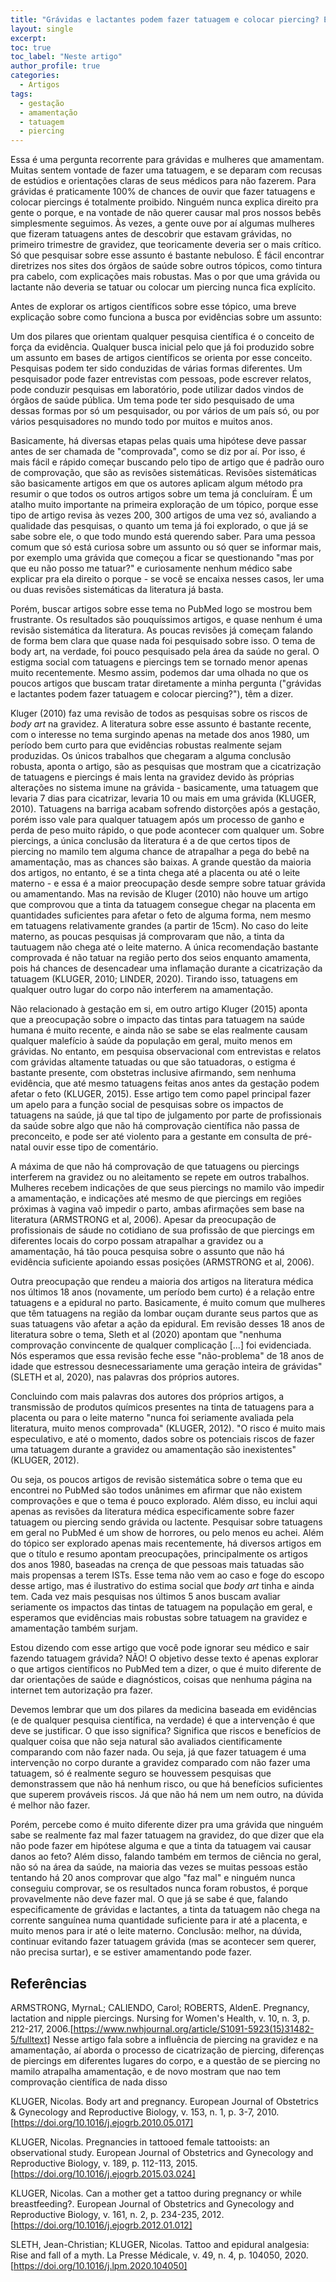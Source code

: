 ```yaml
---
title: "Grávidas e lactantes podem fazer tatuagem e colocar piercing? Explorando um tópico pouco estudado"
layout: single
excerpt:
toc: true
toc_label: "Neste artigo"
author_profile: true
categories:
  - Artigos
tags:
  - gestação
  - amamentação
  - tatuagem
  - piercing
---
```


Essa é uma pergunta recorrente para grávidas e mulheres que amamentam. Muitas sentem vontade de fazer uma tatuagem, e se deparam com recusas de estúdios e orientações claras de seus médicos para não fazerem. Para grávidas é praticamente 100% de chances de ouvir que fazer tatuagens e colocar piercings é totalmente proibido. Ninguém nunca explica direito pra gente o porque, e na vontade de não querer causar mal pros nossos bebês simplesmente seguimos. Às vezes, a gente ouve por aí algumas mulheres que fizeram tatuagens antes de descobrir que estavam grávidas, no primeiro trimestre de gravidez, que teoricamente deveria ser o mais crítico. Só que pesquisar sobre esse assunto é bastante nebuloso. É fácil encontrar diretrizes nos sites dos órgãos de saúde sobre outros tópicos, como tintura pra cabelo, com explicações mais robustas. Mas o por que uma grávida ou lactante não deveria se tatuar ou colocar um piercing nunca fica explícito. 

Antes de explorar os artigos científicos sobre esse tópico, uma breve explicação sobre como funciona a busca por evidências sobre um assunto:

Um dos pilares que orientam qualquer pesquisa científica é o conceito de força da evidência. Qualquer busca inicial pelo que já foi produzido sobre um assunto em bases de artigos científicos se orienta por esse conceito. Pesquisas podem ter sido conduzidas de várias formas diferentes. Um pesquisador pode fazer entrevistas com pessoas, pode escrever relatos, pode conduzir pesquisas em laboratório, pode utilizar dados vindos de órgãos de saúde pública. Um tema pode ter sido pesquisado de uma dessas formas por só um pesquisador, ou por vários de um país só, ou por vários pesquisadores no mundo todo por muitos e muitos anos.

Basicamente, há diversas etapas pelas quais uma hipótese deve passar antes de ser chamada de "comprovada", como se diz por aí. Por isso, é mais fácil e rápido começar buscando pelo tipo de artigo que é padrão ouro de comprovação, que são as revisões sistemáticas. Revisões sistemáticas são basicamente artigos em que os autores aplicam algum método pra resumir o que todos os outros artigos sobre um tema já concluíram. É um atalho muito importante na primeira exploração de um tópico, porque esse tipo de artigo revisa às vezes 200, 300 artigos de uma vez só, avaliando a qualidade das pesquisas, o quanto um tema já foi explorado, o que já se sabe sobre ele, o que todo mundo está querendo saber. Para uma pessoa comum que só está curiosa sobre um assunto ou só quer se informar mais, por exemplo uma grávida que começou a ficar se questionando "mas por que eu não posso me tatuar?" e curiosamente nenhum médico sabe explicar pra ela direito o porque - se você se encaixa nesses casos, ler uma ou duas revisões sistemáticas da literatura já basta.

Porém, buscar artigos sobre esse tema no PubMed logo se mostrou bem frustrante. Os resultados são pouquíssimos artigos, e quase nenhum é uma revisão sistemática da literatura. As poucas revisões já começam falando de forma bem clara que quase nada foi pesquisado sobre isso. O tema de body art, na verdade, foi pouco pesquisado pela área da saúde no geral. O estigma social com tatuagens e piercings tem se tornado menor apenas muito recentemente. Mesmo assim, podemos dar uma olhada no que os poucos artigos que buscam tratar diretamente a minha pergunta ("grávidas e lactantes podem fazer tatuagem e colocar piercing?"), têm a dizer.

Kluger (2010) faz uma revisão de todos as pesquisas sobre os riscos de *body art* na gravidez. A literatura sobre esse assunto é bastante recente, com o interesse no tema surgindo apenas na metade dos anos 1980, um período bem curto para que evidências robustas realmente sejam produzidas. Os únicos trabalhos que chegaram a alguma conclusão robusta, aponta o artigo, são as pesquisas que mostram que a cicatrização de tatuagens e piercings é mais lenta na gravidez devido às próprias alterações no sistema imune na grávida - basicamente, uma tatuagem que levaria 7 dias para cicatrizar, levaria 10 ou mais em uma grávida (KLUGER, 2010). Tatuagens na barriga acabam sofrendo distorções após a gestação, porém isso vale para qualquer tatuagem após um processo de ganho e perda de peso muito rápido, o que pode acontecer com qualquer um. Sobre piercings, a única conclusão da literatura é a de que certos tipos de piercing no mamilo tem alguma chance de atrapalhar a pega do bebê na amamentação, mas as chances são baixas. A grande questão da maioria dos artigos, no entanto, é se a tinta chega até a placenta ou até o leite materno - e essa é a maior preocupação desde sempre sobre tatuar grávida ou amamentando. Mas na revisão de Kluger (2010) não houve um artigo que comprovou que a tinta da tatuagem consegue chegar na placenta em quantidades suficientes para afetar o feto de alguma forma, nem mesmo em tatuagens relativamente grandes (a partir de 15cm). No caso do leite materno, as poucas pesquisas já comprovaram que não, a tinta da tautuagem não chega até o leite materno. A única recomendação bastante comprovada é não tatuar na região perto dos seios enquanto amamenta, pois há chances de desencadear uma inflamação durante a cicatrização da tatuagem (KLUGER, 2010; LINDER, 2020). Tirando isso, tatuagens em qualquer outro lugar do corpo não interferem na amamentação.

Não relacionado à gestação em si, em outro artigo Kluger (2015) aponta que a preocupação sobre o impacto das tintas para tatuagem na saúde humana é muito recente, e ainda não se sabe se elas realmente causam qualquer malefício à saúde da população em geral, muito menos em grávidas. No entanto, em pesquisa observacional com entrevistas e relatos com grávidas altamente tatuadas ou que são tatuadoras, o estigma é bastante presente, com obstetras inclusive afirmando, sem nenhuma evidência, que até mesmo tatuagens feitas anos antes da gestação podem afetar o feto (KLUGER, 2015). Esse artigo tem como papel principal fazer um apelo para a função social de pesquisas sobre os impactos de tatuagens na saúde, já que tal tipo de julgamento por parte de profissionais da saúde sobre algo que não há comprovação científica não passa de preconceito, e pode ser até violento para a gestante em consulta de pré-natal ouvir esse tipo de comentário.

A máxima de que não há comprovação de que tatuagens ou piercings interferem na gravidez ou no aleitamento se repete em outros trabalhos. Mulheres recebem indicações de que seus piercings no mamilo vão impedir a amamentação, e indicações até mesmo de que piercings em regiões próximas à vagina vaõ impedir o parto, ambas afirmações sem base na literatura (ARMSTRONG et al, 2006). Apesar da preocupação de profissionais de sáude no cotidiano de sua profissão de que piercings em diferentes locais do corpo possam atrapalhar a gravidez ou a amamentação, há tão pouca pesquisa sobre o assunto que não há evidência suficiente apoiando essas posições (ARMSTRONG et al, 2006).

Outra preocupação que rendeu a maioria dos artigos na literatura médica nos últimos 18 anos (novamente, um período bem curto) é a relação entre tatuagens e a epidural no parto. Basicamente, é muito comum que mulheres que têm tatuagens na região da lombar ouçam durante seus partos que as suas tatuagens vão afetar a ação da epidural. Em revisão desses 18 anos de literatura sobre o tema, Sleth et al (2020) apontam que "nenhuma comprovação convincente de qualquer complicação [...] foi evidenciada. Nós esperamos que essa revisão feche esse "não-problema" de 18 anos de idade que estressou desnecessariamente uma geração inteira de grávidas" (SLETH et al, 2020), nas palavras dos próprios autores.  

Concluindo com mais palavras dos autores dos próprios artigos, a transmissão de produtos químicos presentes na tinta de tatuagens para a placenta ou para o leite materno "nunca foi seriamente avaliada pela literatura, muito menos comprovada" (KLUGER, 2012). "O risco é muito mais especulativo, e até o momento, dados sobre os potenciais riscos de fazer uma tatuagem durante a gravidez ou amamentação são inexistentes" (KLUGER, 2012).

Ou seja, os poucos artigos de revisão sistemática sobre o tema que eu encontrei no PubMed são todos unânimes em afirmar que não existem comprovações e que o tema é pouco explorado. Além disso, eu inclui aqui apenas as revisões da literatura médica especificamente sobre fazer tatuagem ou piercing sendo grávida ou lactente. Pesquisar sobre tatuagens em geral no PubMed é um show de horrores, ou pelo menos eu achei. Além do tópico ser explorado apenas mais recentemente, há diversos artigos em que o título e resumo apontam preocupações, principalmente os artigos dos anos 1980, baseadas na crença de que pessoas mais tatuadas são mais propensas a terem ISTs. Esse tema não vem ao caso e foge do escopo desse artigo, mas é ilustrativo do estima social que *body art* tinha e ainda tem. Cada vez mais pesquisas nos últimos 5 anos buscam avaliar seriamente os impactos das tintas de tatuagem na população em geral, e esperamos que evidências mais robustas sobre tatuagem na gravidez e amamentação também surjam.

Estou dizendo com esse artigo que você pode ignorar seu médico e sair fazendo tatuagem grávida? NÃO! O objetivo desse texto é apenas explorar o que artigos científicos no PubMed tem a dizer, o que é muito diferente de dar orientações de saúde e diagnósticos, coisas que nenhuma página na internet tem autorização pra fazer. 

Devemos lembrar que um dos pilares da medicina baseada em evidências (e de qualquer pesquisa científica, na verdade) é que a intervenção é que deve se justificar. O que isso significa? Significa que riscos e benefícios de qualquer coisa que não seja natural são avaliados cientificamente comparando com não fazer nada. Ou seja, já que fazer tatuagem é uma intervenção no corpo durante a gravidez comparado com não fazer uma tatuagem, só é realmente seguro se houvessem pesquisas que demonstrassem que não há nenhum risco, ou que há benefícios suficientes que superem prováveis riscos. Já que não há nem um nem outro, na dúvida é melhor não fazer. 

Porém, percebe como é muito diferente dizer pra uma grávida que ninguém sabe se realmente faz mal fazer tatuagem na gravidez, do que dizer que ela não pode fazer em hipótese alguma e que a tinta da tatuagem vai causar danos ao feto? Além disso, falando também em termos de ciência no geral, não só na área da saúde, na maioria das vezes se muitas pessoas estão tentando há 20 anos comprovar que algo "faz mal" e ninguém nunca conseguiu comprovar, se os resultados nunca foram robustos, é porque provavelmente não deve fazer mal. O que já se sabe é que, falando especificamente de grávidas e lactantes, a tinta da tatuagem não chega na corrente sanguínea numa quantidade suficiente para ir até a placenta, e muito menos para ir até o leite materno. Conclusão: melhor, na dúvida, continuar evitando fazer tatuagem grávida (mas se acontecer sem querer, não precisa surtar), e se estiver amamentando pode fazer.

## Referências

ARMSTRONG, MyrnaL; CALIENDO, Carol; ROBERTS, AldenE. Pregnancy, lactation and nipple piercings. Nursing for Women's Health, v. 10, n. 3, p. 212-217, 2006.[https://www.nwhjournal.org/article/S1091-5923(15)31482-5/fulltext]
Nesse artigo fala sobre a influência de piercing na gravidez e na amamentação, aí aborda o processo de cicatrização de piercing, diferenças de piercings em diferentes lugares do corpo, e a questão de se piercing no mamilo atrapalha amamentação, e de novo mostram que nao tem comprovação científica de nada disso 

KLUGER, Nicolas. Body art and pregnancy. European Journal of Obstetrics & Gynecology and Reproductive Biology, v. 153, n. 1, p. 3-7, 2010. [https://doi.org/10.1016/j.ejogrb.2010.05.017]

KLUGER, Nicolas. Pregnancies in tattooed female tattooists: an observational study. European Journal of Obstetrics and Gynecology and Reproductive Biology, v. 189, p. 112-113, 2015. [https://doi.org/10.1016/j.ejogrb.2015.03.024]

KLUGER, Nicolas. Can a mother get a tattoo during pregnancy or while breastfeeding?. European Journal of Obstetrics and Gynecology and Reproductive Biology, v. 161, n. 2, p. 234-235, 2012. [https://doi.org/10.1016/j.ejogrb.2012.01.012]

SLETH, Jean-Christian; KLUGER, Nicolas. Tattoo and epidural analgesia: Rise and fall of a myth. La Presse Médicale, v. 49, n. 4, p. 104050, 2020. [https://doi.org/10.1016/j.lpm.2020.104050]
